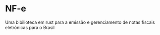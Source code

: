 # NF-e

Uma bibilioteca em rust para a emissão e gerenciamento de notas fiscais eletrônicas para o Brasil









